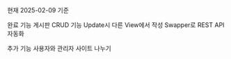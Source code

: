 현재 2025-02-09 기준

완료 기능
게시판 CRUD 기능
Update시 다른 View에서 작성
Swapper로 REST API 자동화


추가 기능
사용자와 관리자 사이트 나누기
